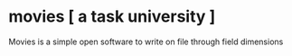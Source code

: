 # movies [ a task university ]
Movies is a simple open software to write on file through field dimensions
